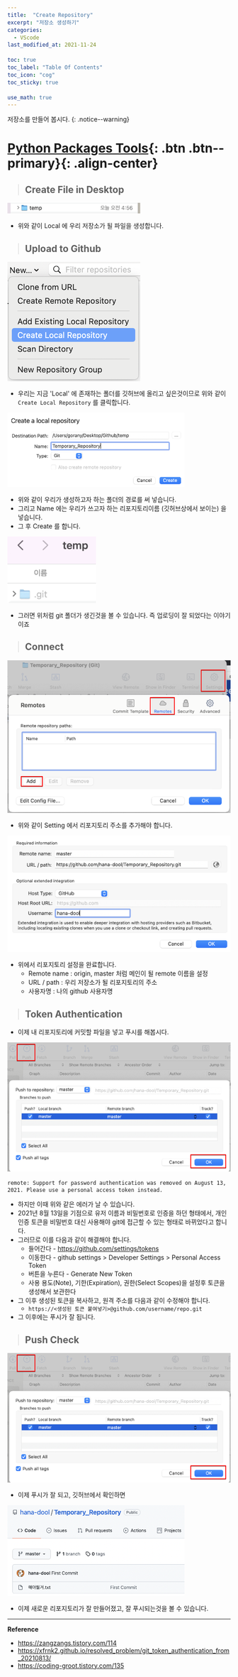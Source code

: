 ```yaml
---
title:  "Create Repository"
excerpt: "저장소 생성하기"
categories:
  - VScode
last_modified_at: 2021-11-24

toc: true
toc_label: "Table Of Contents"
toc_icon: "cog"
toc_sticky: true

use_math: true
---
```


 저장소를 만들어 봅시다.
{: .notice--warning}

# [Python Packages Tools](#link){: .btn .btn--primary}{: .align-center}

> ## Create File in Desktop

![png](/assets/images/Program/14_1.png)

- 위와 같이 Local 에 우리 저장소가 될 파일을 생성합니다.

> ## Upload to Github

![png](/assets/images/Program/14_2.png)

- 우리는 지금 'Local' 에 존재하는 폴더를 깃허브에 올리고 싶은것이므로 위와 같이 `Create Local Repository` 를 클릭합니다. 

![png](/assets/images/Program/14_3.png)

- 위와 같이 우리가 생성하고자 하는 폴더의 경로를 써 넣습니다. 
- 그리고 Name 에는 우리가 쓰고자 하는 리포지토리이름 (깃허브상에서 보이는) 을 넣습니다.
- 그 후 Create 를 합니다. 

![png](/assets/images/Program/14_4.png)

- 그러면 위처럼 git 폴더가 생긴것을 볼 수 있습니다. 즉 업로딩이 잘 되었다는 이야기이죠

> ## Connect 

![png](/assets/images/Program/14_7.png)

- 위와 같이 Setting 에서 리포지토리 주소를 추가해야 합니다.

![png](/assets/images/Program/14_8.png)

- 위에서 리포지토리 설정을 완료합니다.
  - Remote name : origin, master 처럼 메인이 될 remote 이름을 설정
  - URL / path : 우리 저장소가 될 리포지토리의 주소
  - 사용자명 : 나의 github 사용자명

> ## Token Authentication

- 이제 내 리포지토리에 커밋할 파일을 넣고 푸시를 해봅시다.

![png](/assets/images/Program/14_9.png)

```
remote: Support for password authentication was removed on August 13, 2021. Please use a personal access token instead.
```

- 하지만 이때 위와 같은 에러가 날 수 있습니다. 
- 2021년 8월 13일을 기점으로 유저 이름과 비밀번호로 인증을 하던 형태에서, 개인 인증 토큰을 비밀번호 대신 사용해야 git에 접근할 수 있는 형태로 바뀌었다고 합니다.
- 그러므로 이를 다음과 같이 해결해야 합니다.
  - 들어간다 - https://github.com/settings/tokens
  - 이동한다 - github settings > Developer Settings > Personal Access Token
  - 버튼을 누른다 - Generate New Token
  - 사용 용도(Note), 기한(Expiration), 권한(Select Scopes)을 설정후 토큰을 생성해서 보관한다
- 그 이후 생성된 토큰을 복사하고, 원격 주소를 다음과 같이 수정해야 합니다.
  - `https://<생성된 토큰 붙여넣기>@github.com/username/repo.git`
- 그 이후에는 푸시가 잘 됩니다.

> ## Push Check

![png](/assets/images/Program/14_9.png)

- 이제 푸시가 잘 되고, 깃허브에서 확인하면

![png](/assets/images/Program/14_10.png)

- 이제 새로운 리포지토리가 잘 만들어졌고, 잘 푸시되는것을 볼 수 있습니다.

---

**Reference**

- <https://zangzangs.tistory.com/114>
- <https://xfrnk2.github.io/resolved_problem/git_token_authentication_from_20210813/>
- <https://coding-groot.tistory.com/135>



